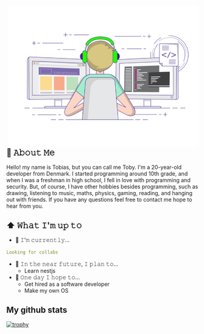 <img align="right" alt="GIF" src="https://raw.githubusercontent.com/devSouvik/devSouvik/master/gif3.gif" width="500"/>

## :book: 𝙰𝚋𝚘𝚞𝚝 𝙼𝚎

Hello! my name is Tobias, but you can call me Toby. I'm a 20-year-old developer from Denmark. I started programming around 10th grade, and when I was a freshman in high school, I fell in love with programming and security. But, of course, I have other hobbies besides programming, such as drawing, listening to music, maths, physics, gaming, reading, and hanging out with friends. If you have any questions feel free to contact me hope to hear from you.

## ⬆ 𝚆𝚑𝚊𝚝 𝙸'𝚖 𝚞𝚙 𝚝𝚘

- 🔨 𝙸'𝚖 𝚌𝚞𝚛𝚛𝚎𝚗𝚝𝚕𝚢...

```yaml
Looking for collabs
```

- 🎯 𝙸𝚗 𝚝𝚑𝚎 𝚗𝚎𝚊𝚛 𝚏𝚞𝚝𝚞𝚛𝚎, 𝙸 𝚙𝚕𝚊𝚗 𝚝𝚘...
  - Learn nestjs
- 🤞 𝙾𝚗𝚎 𝚍𝚊𝚢 𝙸 𝚑𝚘𝚙𝚎 𝚝𝚘...
  - Get hired as a software developer
  - Make my own OS

## My github stats

[![trophy](https://github-profile-trophy.vercel.app/?username=DaatUserName&theme=github)](https://github.com/ryo-ma/github-profile-trophy)
